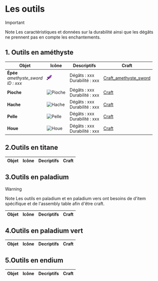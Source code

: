 # Les outils

> [!IMPORTANT]
>Note
>Les caractéristiques et données sur la durabilité ainsi que les dégâts ne prennent pas en compte les enchantements.

## 1. Outils en améthyste 

| Objet        | Icône                                                          | Descriptifs                   | Craft                                      |
|--------------|---------------------------------------------------------------|-------------------------------|--------------------------------------------|
| **Épée** <br> *amethyste_sword* <br> *ID : xxx* | ![Icon_amethyste_sword](static/img/Icon/Tools/amethyst_sword.png) | Dégâts : xxx <br> Durabilité : xxx | [Craft_amethyste_sword](static/img/Craft/Tools/amethyst_sword.png) |
| **Pioche**   | ![Pioche](https://i.imgur.com/6FeQ8TE.png)                    | Dégâts : xxx<br>Durabilité : xxx | [Craft](https://i.imgur.com/D6AnqHZ.png) |
| **Hache**    | ![Hache](https://i.imgur.com/6FeQ8TE.png)                     | Dégâts : xxx<br>Durabilité : xxx | [Craft](https://i.imgur.com/D6AnqHZ.png) |
| **Pelle**    | ![Pelle](https://i.imgur.com/6FeQ8TE.png)                     | Dégâts : xxx<br>Durabilité : xxx | [Craft](https://i.imgur.com/D6AnqHZ.png) |
| **Houe**     | ![Houe](https://i.imgur.com/6FeQ8TE.png)                      | Dégâts : xxx<br>Durabilité : xxx | [Craft](https://i.imgur.com/D6AnqHZ.png) |

## 2.Outils en titane

| Objet | Icône | Decriptifs | Craft | 
| :-----: | --- | :--------- | ----- |

## 3.Outils en paladium 

> [!WARNING]
> Note 
> Les outils en paladium et en paladium vers ont besoins de d'item spécifique et de l'assembly table afin d'être craft. 

| Objet | Icône | Decriptifs | Craft | 
| :-----: | --- | :--------- | ----- |

## 4.Outils en paladium vert

| Objet | Icône | Decriptifs | Craft | 
| :-----: | --- | :--------- | ----- |

## 5.Outils en endium 

| Objet | Icône | Decriptifs | Craft | 
| :-----: | --- | :--------- | ----- |